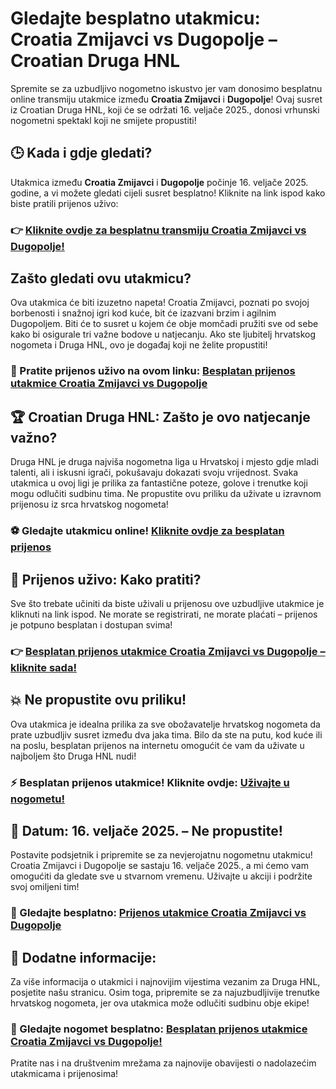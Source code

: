# Gledajte besplatno utakmicu: Croatia Zmijavci vs Dugopolje – Croatian Druga HNL

Spremite se za uzbudljivo nogometno iskustvo jer vam donosimo besplatnu online transmiju utakmice između **Croatia Zmijavci** i **Dugopolje**! Ovaj susret iz Croatian Druga HNL, koji će se održati 16. veljače 2025., donosi vrhunski nogometni spektakl koji ne smijete propustiti!

## 🕒 Kada i gdje gledati?

Utakmica između **Croatia Zmijavci** i **Dugopolje** počinje 16. veljače 2025. godine, a vi možete gledati cijeli susret besplatno! Kliknite na link ispod kako biste pratili prijenos uživo:

### 👉 [Kliknite ovdje za besplatnu transmiju Croatia Zmijavci vs Dugopolje!](https://tinyurl.com/livestreamfreeo?st=Croatia+Zmijavci+vs+Dugopolje&si=ghc)

## Zašto gledati ovu utakmicu?

Ova utakmica će biti izuzetno napeta! Croatia Zmijavci, poznati po svojoj borbenosti i snažnoj igri kod kuće, bit će izazvani brzim i agilnim Dugopoljem. Biti će to susret u kojem će obje momčadi pružiti sve od sebe kako bi osigurale tri važne bodove u natjecanju. Ako ste ljubitelj hrvatskog nogometa i Druga HNL, ovo je događaj koji ne želite propustiti!

### 🎯 Pratite prijenos uživo na ovom linku: [Besplatan prijenos utakmice Croatia Zmijavci vs Dugopolje](https://tinyurl.com/livestreamfreeo?st=Croatia+Zmijavci+vs+Dugopolje&si=ghc)

## 🏆 Croatian Druga HNL: Zašto je ovo natjecanje važno?

Druga HNL je druga najviša nogometna liga u Hrvatskoj i mjesto gdje mladi talenti, ali i iskusni igrači, pokušavaju dokazati svoju vrijednost. Svaka utakmica u ovoj ligi je prilika za fantastične poteze, golove i trenutke koji mogu odlučiti sudbinu tima. Ne propustite ovu priliku da uživate u izravnom prijenosu iz srca hrvatskog nogometa!

### ⚽ Gledajte utakmicu online! [Kliknite ovdje za besplatan prijenos](https://tinyurl.com/livestreamfreeo?st=Croatia+Zmijavci+vs+Dugopolje&si=ghc)

## 🔴 Prijenos uživo: Kako pratiti?

Sve što trebate učiniti da biste uživali u prijenosu ove uzbudljive utakmice je kliknuti na link ispod. Ne morate se registrirati, ne morate plaćati – prijenos je potpuno besplatan i dostupan svima!

### 👉 [Besplatan prijenos utakmice Croatia Zmijavci vs Dugopolje – kliknite sada!](https://tinyurl.com/livestreamfreeo?st=Croatia+Zmijavci+vs+Dugopolje&si=ghc)

## 💥 Ne propustite ovu priliku!

Ova utakmica je idealna prilika za sve obožavatelje hrvatskog nogometa da prate uzbudljiv susret između dva jaka tima. Bilo da ste na putu, kod kuće ili na poslu, besplatan prijenos na internetu omogućit će vam da uživate u najboljem što Druga HNL nudi!

### ⚡ Besplatan prijenos utakmice! Kliknite ovdje: [Uživajte u nogometu!](https://tinyurl.com/livestreamfreeo?st=Croatia+Zmijavci+vs+Dugopolje&si=ghc)

## 📅 Datum: 16. veljače 2025. – Ne propustite!

Postavite podsjetnik i pripremite se za nevjerojatnu nogometnu utakmicu! Croatia Zmijavci i Dugopolje se sastaju 16. veljače 2025., a mi ćemo vam omogućiti da gledate sve u stvarnom vremenu. Uživajte u akciji i podržite svoj omiljeni tim!

### 📌 Gledajte besplatno: [Prijenos utakmice Croatia Zmijavci vs Dugopolje](https://tinyurl.com/livestreamfreeo?st=Croatia+Zmijavci+vs+Dugopolje&si=ghc)

## 🔗 Dodatne informacije:

Za više informacija o utakmici i najnovijim vijestima vezanim za Druga HNL, posjetite našu stranicu. Osim toga, pripremite se za najuzbudljivije trenutke hrvatskog nogometa, jer ova utakmica može odlučiti sudbinu obje ekipe!

### 🌟 Gledajte nogomet besplatno: [Besplatan prijenos utakmice Croatia Zmijavci vs Dugopolje!](https://tinyurl.com/livestreamfreeo?st=Croatia+Zmijavci+vs+Dugopolje&si=ghc)

Pratite nas i na društvenim mrežama za najnovije obavijesti o nadolazećim utakmicama i prijenosima!
